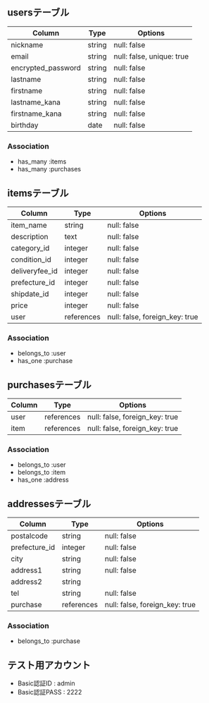 
## usersテーブル

| Column              | Type       | Options                        |
| ------------------- | ---------- | ------------------------------ |
| nickname            | string     | null: false                    |
| email               | string     | null: false, unique: true      |
| encrypted_password  | string     | null: false                    |
| lastname            | string     | null: false                    |
| firstname           | string     | null: false                    |
| lastname_kana       | string     | null: false                    |
| firstname_kana      | string     | null: false                    |
| birthday            | date       | null: false                    |


### Association
- has_many :items
- has_many :purchases 

## itemsテーブル

| Column              | Type       | Options                        |
| ------------------- | ---------- | ------------------------------ |
| item_name           | string     | null: false                    |
| description         | text       | null: false                    |
| category_id         | integer    | null: false                    |
| condition_id        | integer    | null: false                    |
| deliveryfee_id      | integer    | null: false                    |
| prefecture_id       | integer    | null: false                    |
| shipdate_id         | integer    | null: false                    |
| price               | integer    | null: false                    |
| user                | references | null: false, foreign_key: true |

### Association
- belongs_to :user
- has_one :purchase


## purchasesテーブル

| Column              | Type       | Options                        |
| ------------------- | ---------- | ------------------------------ |
| user                | references | null: false, foreign_key: true |
| item                | references | null: false, foreign_key: true |


### Association
- belongs_to :user
- belongs_to :item
- has_one :address


## addressesテーブル

| Column              | Type       | Options                        |
| ------------------- | ---------- | ------------------------------ |
| postalcode          | string     | null: false                    |
| prefecture_id       | integer    | null: false                    |
| city                | string     | null: false                    |
| address1            | string     | null: false                    |
| address2            | string     |                                |
| tel                 | string     | null: false                    |
| purchase            | references | null: false, foreign_key: true |


### Association
- belongs_to :purchase






## テスト用アカウント
- Basic認証ID : admin
- Basic認証PASS : 2222
